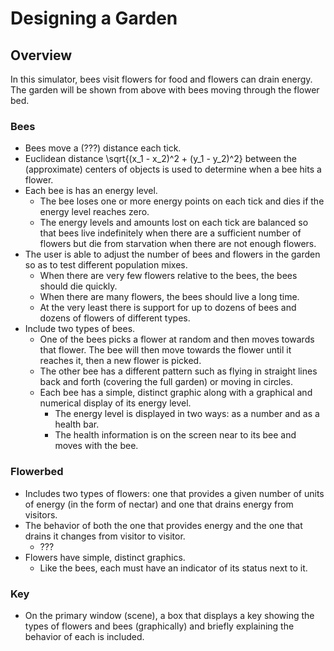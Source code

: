 # Designing a Garden

## Overview

In this simulator, bees visit flowers for food and flowers can drain energy. The garden will be shown from above with
bees moving through the flower bed.

### Bees

* Bees move a (???) distance each tick.
* Euclidean distance \sqrt{(x_1 - x_2)^2 + (y_1 - y_2)^2} between the (approximate) centers of objects is used to
determine when a bee hits a flower.
* Each bee is has an energy level.
    * The bee loses one or more energy points on each tick and dies if the energy level reaches zero.
    * The energy levels and amounts lost on each tick are balanced so that bees live indefinitely when there are a
    sufficient number of flowers but die from starvation when there are not enough flowers.
* The user is able to adjust the number of bees and flowers in the garden so as to test different population mixes.
    * When there are very few flowers relative to the bees, the bees should die quickly.
    * When there are many flowers, the bees should live a long time.
    * At the very least there is support for up to dozens of bees and dozens of flowers of different types.
* Include two types of bees.
    * One of the bees picks a flower at random and then moves towards that flower. The bee will then move towards the
    flower until it reaches it, then a new flower is picked.
    * The other bee has a different pattern such as flying in straight lines back and forth (covering the full garden)
    or moving in circles.
    * Each bee has a simple, distinct graphic along with a graphical and numerical display of its energy level.
        * The energy level is displayed in two ways: as a number and as a health bar.
        * The health information is on the screen near to its bee and moves with the bee.

### Flowerbed

*  Includes two types of flowers: one that provides a given number of units of energy (in the form of nectar)
and one that drains energy from visitors.
* The behavior of both the one that provides energy and the one that drains it changes from visitor to visitor.
    * ???
* Flowers have simple, distinct graphics.
    * Like the bees, each must have an indicator of its status next to it.

### Key

* On the primary window (scene),  a box that displays a key showing the types of flowers and bees (graphically) and
briefly explaining the behavior of each is included.
